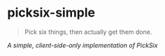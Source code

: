 # picksix-simple

> Pick six things, then actually get them done.

*A simple, client-side-only implementation of PickSix*
